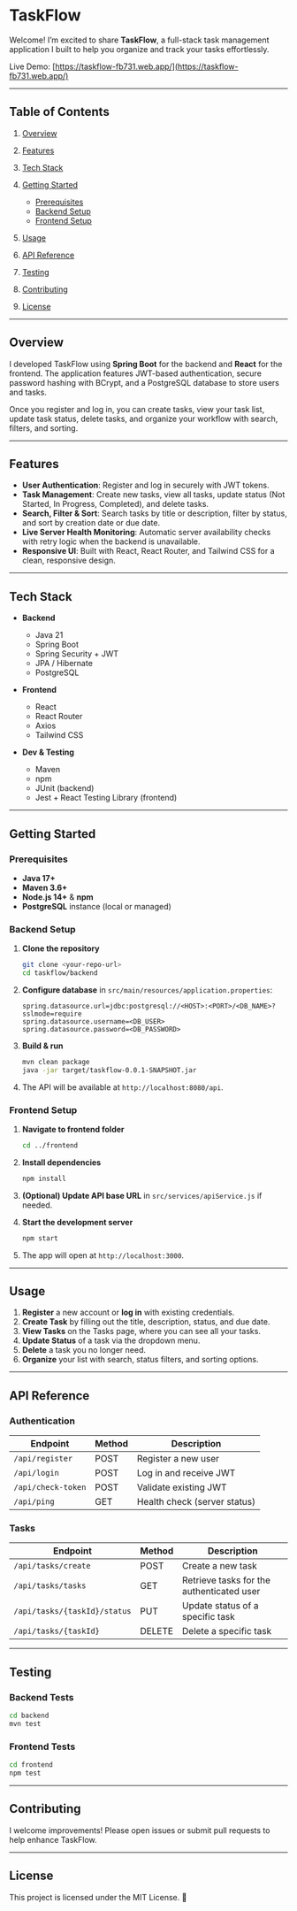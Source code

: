 # TaskFlow

Welcome! I’m excited to share **TaskFlow**, a full-stack task management application I built to help you organize and track your tasks effortlessly.

Live Demo: [https://taskflow-fb731.web.app/](https://taskflow-fb731.web.app/)

---

## Table of Contents

1. [Overview](#overview)
2. [Features](#features)
3. [Tech Stack](#tech-stack)
4. [Getting Started](#getting-started)

   * [Prerequisites](#prerequisites)
   * [Backend Setup](#backend-setup)
   * [Frontend Setup](#frontend-setup)
5. [Usage](#usage)
6. [API Reference](#api-reference)
7. [Testing](#testing)
8. [Contributing](#contributing)
9. [License](#license)

---

## Overview

I developed TaskFlow using **Spring Boot** for the backend and **React** for the frontend. The application features JWT-based authentication, secure password hashing with BCrypt, and a PostgreSQL database to store users and tasks.

Once you register and log in, you can create tasks, view your task list, update task status, delete tasks, and organize your workflow with search, filters, and sorting.

---

## Features

* **User Authentication**: Register and log in securely with JWT tokens.
* **Task Management**: Create new tasks, view all tasks, update status (Not Started, In Progress, Completed), and delete tasks.
* **Search, Filter & Sort**: Search tasks by title or description, filter by status, and sort by creation date or due date.
* **Live Server Health Monitoring**: Automatic server availability checks with retry logic when the backend is unavailable.
* **Responsive UI**: Built with React, React Router, and Tailwind CSS for a clean, responsive design.

---

## Tech Stack

* **Backend**

  * Java 21
  * Spring Boot
  * Spring Security + JWT
  * JPA / Hibernate
  * PostgreSQL
* **Frontend**

  * React
  * React Router
  * Axios
  * Tailwind CSS
* **Dev & Testing**

  * Maven
  * npm
  * JUnit (backend)
  * Jest + React Testing Library (frontend)

---

## Getting Started

### Prerequisites

* **Java 17+**
* **Maven 3.6+**
* **Node.js 14+** & **npm**
* **PostgreSQL** instance (local or managed)

### Backend Setup

1. **Clone the repository**

   ```bash
   git clone <your-repo-url>
   cd taskflow/backend
   ```
2. **Configure database** in `src/main/resources/application.properties`:

   ```properties
   spring.datasource.url=jdbc:postgresql://<HOST>:<PORT>/<DB_NAME>?sslmode=require
   spring.datasource.username=<DB_USER>
   spring.datasource.password=<DB_PASSWORD>
   ```
3. **Build & run**

   ```bash
   mvn clean package
   java -jar target/taskflow-0.0.1-SNAPSHOT.jar
   ```
4. The API will be available at `http://localhost:8080/api`.

### Frontend Setup

1. **Navigate to frontend folder**

   ```bash
   cd ../frontend
   ```
2. **Install dependencies**

   ```bash
   npm install
   ```
3. **(Optional) Update API base URL** in `src/services/apiService.js` if needed.
4. **Start the development server**

   ```bash
   npm start
   ```
5. The app will open at `http://localhost:3000`.

---

## Usage

1. **Register** a new account or **log in** with existing credentials.
2. **Create Task** by filling out the title, description, status, and due date.
3. **View Tasks** on the Tasks page, where you can see all your tasks.
4. **Update Status** of a task via the dropdown menu.
5. **Delete** a task you no longer need.
6. **Organize** your list with search, status filters, and sorting options.

---

## API Reference

### Authentication

| Endpoint           | Method | Description                  |
| ------------------ | ------ | ---------------------------- |
| `/api/register`    | POST   | Register a new user          |
| `/api/login`       | POST   | Log in and receive JWT       |
| `/api/check-token` | POST   | Validate existing JWT        |
| `/api/ping`        | GET    | Health check (server status) |

### Tasks

| Endpoint                     | Method | Description                               |
| ---------------------------- | ------ | ----------------------------------------- |
| `/api/tasks/create`          | POST   | Create a new task                         |
| `/api/tasks/tasks`           | GET    | Retrieve tasks for the authenticated user |
| `/api/tasks/{taskId}/status` | PUT    | Update status of a specific task          |
| `/api/tasks/{taskId}`        | DELETE | Delete a specific task                    |

---

## Testing

### Backend Tests

```bash
cd backend
mvn test
```

### Frontend Tests

```bash
cd frontend
npm test
```

---

## Contributing

I welcome improvements! Please open issues or submit pull requests to help enhance TaskFlow.

---

## License

This project is licensed under the MIT License. 🚀
